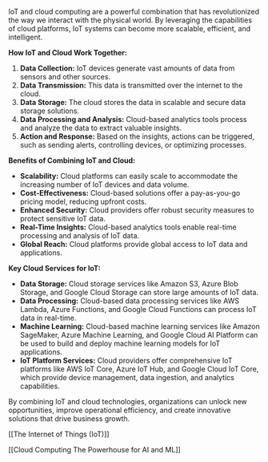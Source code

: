 IoT and cloud computing are a powerful combination that has revolutionized the way we interact with the physical world. By leveraging the capabilities of cloud platforms, IoT systems can become more scalable, efficient, and intelligent.

**How IoT and Cloud Work Together:**

1. **Data Collection:** IoT devices generate vast amounts of data from sensors and other sources.
2. **Data Transmission:** This data is transmitted over the internet to the cloud.
3. **Data Storage:** The cloud stores the data in scalable and secure data storage solutions.
4. **Data Processing and Analysis:** Cloud-based analytics tools process and analyze the data to extract valuable insights.
5. **Action and Response:** Based on the insights, actions can be triggered, such as sending alerts, controlling devices, or optimizing processes.

**Benefits of Combining IoT and Cloud:**

- **Scalability:** Cloud platforms can easily scale to accommodate the increasing number of IoT devices and data volume.
- **Cost-Effectiveness:** Cloud-based solutions offer a pay-as-you-go pricing model, reducing upfront costs.
- **Enhanced Security:** Cloud providers offer robust security measures to protect sensitive IoT data.
- **Real-Time Insights:** Cloud-based analytics tools enable real-time processing and analysis of IoT data.
- **Global Reach:** Cloud platforms provide global access to IoT data and applications.

**Key Cloud Services for IoT:**

- **Data Storage:** Cloud storage services like Amazon S3, Azure Blob Storage, and Google Cloud Storage can store large amounts of IoT data.
- **Data Processing:** Cloud-based data processing services like AWS Lambda, Azure Functions, and Google Cloud Functions can process IoT data in real-time.
- **Machine Learning:** Cloud-based machine learning services like Amazon SageMaker, Azure Machine Learning, and Google Cloud AI Platform can be used to build and deploy machine learning models for IoT applications.
- **IoT Platform Services:** Cloud providers offer comprehensive IoT platforms like AWS IoT Core, Azure IoT Hub, and Google Cloud IoT Core, which provide device management, data ingestion, and analytics capabilities.

By combining IoT and cloud technologies, organizations can unlock new opportunities, improve operational efficiency, and create innovative solutions that drive business growth.

[[The Internet of Things (IoT)]]

[[Cloud Computing The Powerhouse for AI and ML]]
